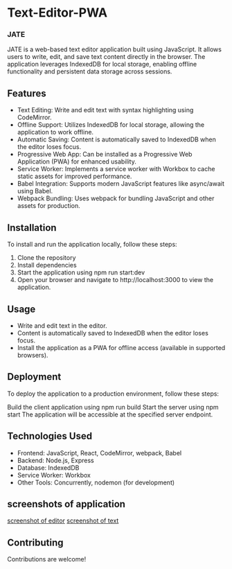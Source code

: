 # Text-Editor-PWA
### JATE 

JATE is a web-based text editor application built using JavaScript. It allows users to write, edit, and save text content directly in the browser. The application leverages IndexedDB for local storage, enabling offline functionality and persistent data storage across sessions.

## Features
- Text Editing: Write and edit text with syntax highlighting using CodeMirror.
- Offline Support: Utilizes IndexedDB for local storage, allowing the application to work offline.
- Automatic Saving: Content is automatically saved to IndexedDB when the editor loses focus.
- Progressive Web App: Can be installed as a Progressive Web Application (PWA) for enhanced usability.
- Service Worker: Implements a service worker with Workbox to cache static assets for improved performance.
- Babel Integration: Supports modern JavaScript features like async/await using Babel.
- Webpack Bundling: Uses webpack for bundling JavaScript and other assets for production.


## Installation

To install and run the application locally, follow these steps:

1. Clone the repository
2. Install dependencies
3. Start the application using npm run start:dev
4. Open your browser and navigate to http://localhost:3000 to view the application.

## Usage

- Write and edit text in the editor.
- Content is automatically saved to IndexedDB when the editor loses focus.
- Install the application as a PWA for offline access (available in supported browsers).


## Deployment
To deploy the application to a production environment, follow these steps:

Build the client application using npm run build
Start the server using npm start
The application will be accessible at the specified server endpoint.

## Technologies Used

- Frontend: JavaScript, React, CodeMirror, webpack, Babel
- Backend: Node.js, Express
- Database: IndexedDB
- Service Worker: Workbox
- Other Tools: Concurrently, nodemon (for development)

## screenshots of application 
[screenshot of editor](./client/src/images/editor%20screenshot.png)
[screenshot of text](./client/src/images/text%20screenshot.png)
## Contributing
Contributions are welcome! 